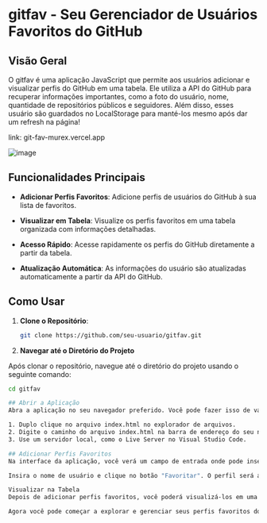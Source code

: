 # gitfav - Seu Gerenciador de Usuários Favoritos do GitHub

## Visão Geral

O gitfav é uma aplicação JavaScript que permite aos usuários adicionar e visualizar perfis do GitHub em uma tabela.
Ele utiliza a API do GitHub para recuperar informações importantes, como a foto do usuário, nome, quantidade de repositórios públicos e seguidores.
Além disso, esses usuário são guardados no LocalStorage para manté-los mesmo após dar um refresh na página!

link: git-fav-murex.vercel.app

![image](https://github.com/leonardo-valentin/git-fav/assets/71048056/6b2011df-a0f2-4bb4-81ea-200b2e018551)


## Funcionalidades Principais

- **Adicionar Perfis Favoritos**: Adicione perfis de usuários do GitHub à sua lista de favoritos.

- **Visualizar em Tabela**: Visualize os perfis favoritos em uma tabela organizada com informações detalhadas.

- **Acesso Rápido**: Acesse rapidamente os perfis do GitHub diretamente a partir da tabela.

- **Atualização Automática**: As informações do usuário são atualizadas automaticamente a partir da API do GitHub.

## Como Usar

1. **Clone o Repositório**:

   ```bash
   git clone https://github.com/seu-usuario/gitfav.git

2. **Navegar até o Diretório do Projeto**

Após clonar o repositório, navegue até o diretório do projeto usando o seguinte comando:

   ```bash
   cd gitfav

## Abrir a Aplicação
Abra a aplicação no seu navegador preferido. Você pode fazer isso de várias maneiras, por exemplo:

1. Duplo clique no arquivo index.html no explorador de arquivos.
2. Digite o caminho do arquivo index.html na barra de endereço do seu navegador.
3. Use um servidor local, como o Live Server no Visual Studio Code.

## Adicionar Perfis Favoritos
Na interface da aplicação, você verá um campo de entrada onde pode inserir o nome de usuário do GitHub que deseja adicionar.

Insira o nome de usuário e clique no botão "Favoritar". O perfil será adicionado à lista de favoritos.

Visualizar na Tabela
Depois de adicionar perfis favoritos, você poderá visualizá-los em uma tabela que mostra informações detalhadas, como a foto do usuário, nome, quantidade de repositórios públicos e seguidores.

Agora você pode começar a explorar e gerenciar seus perfis favoritos do GitHub usando o gitfav!
